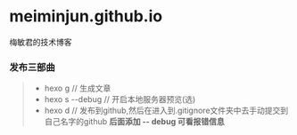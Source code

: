 # meiminjun.github.io
梅敏君的技术博客

### 发布三部曲

>  * hexo g    // 生成文章
>  * hexo s  --debug  // 开启本地服务器预览(选)
>  * hexo d    // 发布到github,然后在进入到.gitignore文件夹中去手动提交到自己名字的github
> **后面添加 -- debug 可看报错信息**